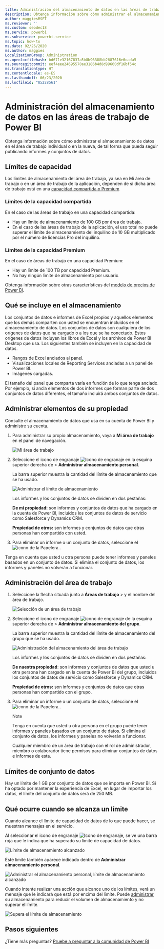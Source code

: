 ```yaml
---
title: Administración del almacenamiento de datos en las áreas de trabajo
description: Obtenga información sobre cómo administrar el almacenamiento de datos en el área de trabajo individual o en la nueva para asegurarse de que puede seguir publicando informes y conjuntos de datos.
author: maggiesMSFT
ms.reviewer: ''
ms.custom: seodec18
ms.service: powerbi
ms.subservice: powerbi-service
ms.topic: how-to
ms.date: 02/25/2020
ms.author: maggies
LocalizationGroup: Administration
ms.openlocfilehash: bd671e32167837a5b8b96388bb2687616e6cada5
ms.sourcegitcommit: eef4eee24695570ae3186b4d8d99660df16bf54c
ms.translationtype: HT
ms.contentlocale: es-ES
ms.lasthandoff: 06/23/2020
ms.locfileid: "85228561"
---
```

# <a name="manage-data-storage-in-power-bi-workspaces"></a>Administración del almacenamiento de datos en las áreas de trabajo de Power BI

Obtenga información sobre cómo administrar el almacenamiento de datos en el área de trabajo individual o en la nueva, de tal forma que pueda seguir publicando informes y conjuntos de datos.

## <a name="capacity-limits"></a>Límites de capacidad

Los límites de almacenamiento del área de trabajo, ya sea en Mi área de trabajo o en un área de trabajo de la aplicación, dependen de si dicha área de trabajo está en una [capacidad compartida o Premium](../fundamentals/service-basic-concepts.md#capacities).

### <a name="shared-capacity-limits"></a>Límites de la capacidad compartida
En el caso de las áreas de trabajo en una capacidad compartida: 

- Hay un límite de almacenamiento de 100 GB por área de trabajo.
- En el caso de las áreas de trabajo de la aplicación, el uso total no puede superar el límite de almacenamiento del inquilino de 10 GB multiplicado por el número de licencias Pro del inquilino.

### <a name="premium-capacity-limits"></a>Límites de la capacidad Premium
En el caso de áreas de trabajo en una capacidad Premium:
- Hay un límite de 100 TB por capacidad Premium.
- No hay ningún límite de almacenamiento por usuario.

Obtenga información sobre otras características del [modelo de precios de Power BI](https://powerbi.microsoft.com/pricing).

## <a name="whats-included-in-storage"></a>Qué se incluye en el almacenamiento

Los conjuntos de datos e informes de Excel propios y aquellos elementos que los demás comparten con usted se encuentran incluidos en el almacenamiento de datos. Los conjuntos de datos son cualquiera de los orígenes de datos que ha cargado o a los que se ha conectado. Estos orígenes de datos incluyen los libros de Excel y los archivos de Power BI Desktop que usa. Los siguientes también se incluyen en la capacidad de datos.

* Rangos de Excel anclados al panel.
* Visualizaciones locales de Reporting Services ancladas a un panel de Power BI.
* Imágenes cargadas.

El tamaño del panel que comparta varía en función de lo que tenga anclado. Por ejemplo, si ancla elementos de dos informes que forman parte de dos conjuntos de datos diferentes, el tamaño incluirá ambos conjuntos de datos.

<a name="manage"/>

## <a name="manage-items-you-own"></a>Administrar elementos de su propiedad

Consulte el almacenamiento de datos que usa en su cuenta de Power BI y administre su cuenta.

1. Para administrar su propio almacenamiento, vaya a **Mi área de trabajo** en el panel de navegación.
   
    ![Mi área de trabajo](media/service-admin-manage-your-data-storage-in-power-bi/pbi_myworkspace.png)

2. Seleccione el icono de engranaje ![Icono de engranaje](media/service-admin-manage-your-data-storage-in-power-bi/pbi_gearicon.png) en la esquina superior derecha de \> **Administrar almacenamiento personal**.
   
    La barra superior muestra la cantidad del límite de almacenamiento que se ha usado.
   
    ![Administrar el límite de almacenamiento](media/service-admin-manage-your-data-storage-in-power-bi/pbi_persnlstorage.png)
   
    Los informes y los conjuntos de datos se dividen en dos pestañas:
   
    **De mi propiedad:** son informes y conjuntos de datos que ha cargado en la cuenta de Power BI, incluidos los conjuntos de datos de servicio como Salesforce y Dynamics CRM.  

    **Propiedad de otros:** son informes y conjuntos de datos que otras personas han compartido con usted.
1. Para eliminar un informe o un conjunto de datos, seleccione el ![icono de la Papelera.](media/service-admin-manage-your-data-storage-in-power-bi/pbi_deleteicon.png).

Tenga en cuenta que usted u otra persona puede tener informes y paneles basados en un conjunto de datos. Si elimina el conjunto de datos, los informes y paneles no volverán a funcionar.

## <a name="manage-your-workspace"></a>Administración del área de trabajo
1. Seleccione la flecha situada junto a **Áreas de trabajo** \> y el nombre del área de trabajo.
   
    ![Selección de un área de trabajo](media/service-admin-manage-your-data-storage-in-power-bi/pbi_groupworkspaces.png)
2. Seleccione el icono de engranaje ![icono de engranaje](media/service-admin-manage-your-data-storage-in-power-bi/pbi_gearicon.png) de la esquina superior derecha de \> **Administrar almacenamiento del grupo**.
   
    La barra superior muestra la cantidad del límite de almacenamiento del grupo que se ha usado.
   
    ![Administración del almacenamiento del área de trabajo](media/service-admin-manage-your-data-storage-in-power-bi/pbi_groupstorage.png)
   
    Los informes y los conjuntos de datos se dividen en dos pestañas:
   
    **De nuestra propiedad:** son informes y conjuntos de datos que usted u otra persona han cargado en la cuenta de Power BI del grupo, incluidos los conjuntos de datos de servicio como Salesforce y Dynamics CRM.

    **Propiedad de otros:** son informes y conjuntos de datos que otras personas han compartido con el grupo.

3. Para eliminar un informe o un conjunto de datos, seleccione el ![icono de la Papelera.](media/service-admin-manage-your-data-storage-in-power-bi/pbi_deleteicon.png).
   
   > [!NOTE]
   > Tenga en cuenta que usted u otra persona en el grupo puede tener informes y paneles basados en un conjunto de datos. Si elimina el conjunto de datos, los informes y paneles no volverán a funcionar.
   
   Cualquier miembro de un área de trabajo con el rol de administrador, miembro o colaborador tiene permisos para eliminar conjuntos de datos e informes de esta.

## <a name="dataset-limits"></a>Límites de conjunto de datos
Hay un límite de 1 GB por conjunto de datos que se importa en Power BI. Si ha optado por mantener la experiencia de Excel, en lugar de importar los datos, el límite del conjunto de datos será de 250 MB.

## <a name="what-happens-when-you-reach-a-limit"></a>Qué ocurre cuando se alcanza un límite
Cuando alcance el límite de capacidad de datos de lo que puede hacer, se muestran mensajes en el servicio. 

Al seleccionar el icono de engranaje ![Icono de engranaje](media/service-admin-manage-your-data-storage-in-power-bi/pbi_gearicon.png), se ve una barra roja que le indica que ha superado su límite de capacidad de datos.

![Límite de almacenamiento alcanzado](media/service-admin-manage-your-data-storage-in-power-bi/manage-storage-limit.png)

Este límite también aparece indicado dentro de **Administrar almacenamiento personal**.

 ![Administrar el almacenamiento personal, límite de almacenamiento alcanzado](media/service-admin-manage-your-data-storage-in-power-bi/manage-storage-limit2.png)

 Cuando intente realizar una acción que alcance uno de los límites, verá un mensaje que le indicará que está por encima del límite. Puede [administrar](#manage) su almacenamiento para reducir el volumen de almacenamiento y no superar el límite.

 ![Supera el límite de almacenamiento](media/service-admin-manage-your-data-storage-in-power-bi/powerbi-pro-over-limit.png)

 ## <a name="next-steps"></a>Pasos siguientes

 ¿Tiene más preguntas? [Pruebe a preguntar a la comunidad de Power BI](https://community.powerbi.com/)
